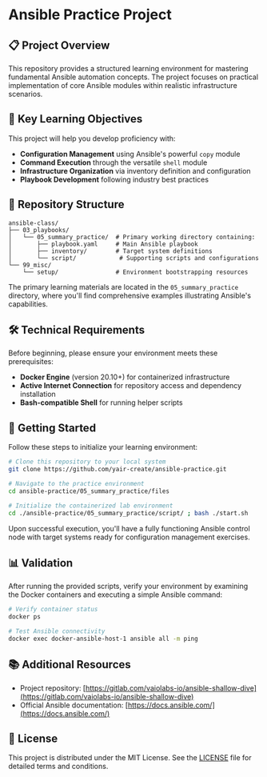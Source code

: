 # Ansible Practice Project

## 📋 Project Overview

This repository provides a structured learning environment for mastering fundamental Ansible automation concepts. The project focuses on practical implementation of core Ansible modules within realistic infrastructure scenarios.

## 🔑 Key Learning Objectives

This project will help you develop proficiency with:

- **Configuration Management** using Ansible's powerful `copy` module
- **Command Execution** through the versatile `shell` module
- **Infrastructure Organization** via inventory definition and configuration
- **Playbook Development** following industry best practices

## 📂 Repository Structure

```
ansible-class/
├── 03_playbooks/
│   └── 05_summary_practice/  # Primary working directory containing:
│       ├── playbook.yaml     # Main Ansible playbook
│       ├── inventory/        # Target system definitions
│       └── script/            # Supporting scripts and configurations
└── 99_misc/
    └── setup/                # Environment bootstrapping resources
```

The primary learning materials are located in the `05_summary_practice` directory, where you'll find comprehensive examples illustrating Ansible's capabilities.

## 🛠️ Technical Requirements

Before beginning, please ensure your environment meets these prerequisites:

- **Docker Engine** (version 20.10+) for containerized infrastructure
- **Active Internet Connection** for repository access and dependency installation
- **Bash-compatible Shell** for running helper scripts

## 🚀 Getting Started

Follow these steps to initialize your learning environment:

```bash
# Clone this repository to your local system
git clone https://github.com/yair-create/ansible-practice.git

# Navigate to the practice environment
cd ansible-practice/05_summary_practice/files

# Initialize the containerized lab environment
cd ./ansible-practice/05_summary_practice/script/ ; bash ./start.sh

```

Upon successful execution, you'll have a fully functioning Ansible control node with target systems ready for configuration management exercises.

## 📊 Validation

After running the provided scripts, verify your environment by examining the Docker containers and executing a simple Ansible command:

```bash
# Verify container status
docker ps

# Test Ansible connectivity
docker exec docker-ansible-host-1 ansible all -m ping
```

## 📚 Additional Resources

- Project repository: [https://gitlab.com/vaiolabs-io/ansible-shallow-dive](https://gitlab.com/vaiolabs-io/ansible-shallow-dive)
- Official Ansible documentation: [https://docs.ansible.com/](https://docs.ansible.com/)

## 📝 License

This project is distributed under the MIT License. See the [LICENSE](https://github.com/yairk-create/ansible-class/blob/main/LICENSE) file for detailed terms and conditions.
